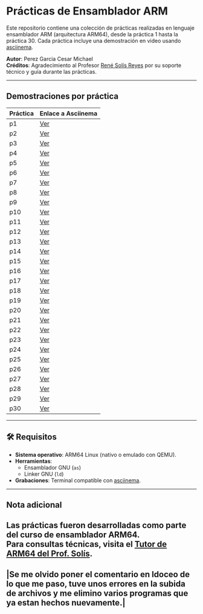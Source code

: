 # Prácticas de Ensamblador ARM 

Este repositorio contiene una colección de prácticas realizadas en lenguaje ensamblador ARM (arquitectura ARM64), desde la práctica 1 hasta la práctica 30. Cada práctica incluye una demostración en video usando [asciinema](https://asciinema.org).  

**Autor**: Perez Garcia Cesar Michael  
**Créditos**: Agradecimiento al Profesor [René Solís Reyes](https://github.com/IoTeacher) por su soporte técnico y guía durante las prácticas.  

---------------------------------------------------------------------------------------------------------------------------------------------------------------------------------------------------------------------

## Demostraciones por práctica  

| Práctica | Enlace a Asciinema |
|----------|---------------------|
| p1       | [Ver](https://asciinema.org/a/BrIsB1TIBbo5Td4TWwobCmuYh) |
| p2       | [Ver](https://asciinema.org/a/p4GY3cwpQyxttiPgQ02dPyybm) |
| p3       | [Ver](https://asciinema.org/a/5c94ykKsoL5NcOvBhA2t8RP5Z) |
| p4       | [Ver](https://asciinema.org/a/N7DsgDPORIso0PkFKJmmFkBaj) |
| p5       | [Ver](https://asciinema.org/a/AVop35BAKvNfH0BK1NM9KIGqx) |
| p6       | [Ver](https://asciinema.org/a/BC4YMsztCFHU1HDbJ6xI9GNyn) |
| p7       | [Ver](https://asciinema.org/a/OzMeVDe3x49DJK2UaptjCmoUx) |
| p8       | [Ver](https://asciinema.org/a/PZkH5Fn0oyEGNMMoMUXdc40TZ) |
| p9       | [Ver](https://asciinema.org/a/3syS4Mgo8HRqls8mCwfQaHNHL) |
| p10      | [Ver](https://asciinema.org/a/1zSAi7tlBDKwEiF5nZwaCJQ34) |
| p11      | [Ver](https://asciinema.org/a/R0zsac9S4nDi0yerHD99VRpPC) |
| p12      | [Ver](https://asciinema.org/a/svPedi2SticbjbN0RUiJwqqMn) |
| p13      | [Ver](https://asciinema.org/a/R0iIMLxoSI3oSNOkPQQVxxl86) |
| p14      | [Ver](https://asciinema.org/a/8LnBGkbmbI21vDxY8ovSFh3tS) |
| p15      | [Ver](https://asciinema.org/a/r0Vtq5WCwXnfqKQVQSnt3Byuj) |
| p16      | [Ver](https://asciinema.org/a/Mg0BPZYIl5Somd0Wj5cPrKHgy) |
| p17      | [Ver](https://asciinema.org/a/dbF042ao3HlADiTBaBZg2oDa6) |
| p18      | [Ver](https://asciinema.org/a/wKB0rXtlcwyn2jXKyzjG4oqhh) |
| p19      | [Ver](https://asciinema.org/a/qymRpKy5gXcFcYsWEz83qG0Bp) |
| p20      | [Ver](https://asciinema.org/a/g3YeRwwK4oiUksDIfGAqHqwjF) |
| p21      | [Ver](https://asciinema.org/a/zDWYmQpmNJoJy3xOV8p831J6o) |
| p22      | [Ver](https://asciinema.org/a/qEXCGSttOkEFjSoQDL3jkyzG6) |
| p23      | [Ver](https://asciinema.org/a/0oGuUDnulYnDXuvVKS0FB6KIF) |
| p24      | [Ver](https://asciinema.org/a/qaSdobo2FQX8PXKBGmJhhzwhD) |
| p25      | [Ver](https://asciinema.org/a/wgnP0vLgI5Z5142nW2J1KUQsH) |
| p26      | [Ver](https://asciinema.org/a/1XmxvWTLt5K9ubXkETieXmlAR) |
| p27      | [Ver](https://asciinema.org/a/yVhMqplaM5dt0Alf874UgPlG8) |
| p28      | [Ver](https://asciinema.org/a/jCrx3u70De0YxRNmU028UFtju) |
| p29      | [Ver](https://asciinema.org/a/PupFiSZdtCoBpTKAryOzacLnS) |
| p30      | [Ver](https://asciinema.org/a/34tI7lRkDZPfJk3QXQWxjXrSQ) |

---------------------------------------------------------------------------------------------------------------------------------------------------------------------------------------------------------------------

## 🛠 Requisitos  

- **Sistema operativo**: ARM64 Linux (nativo o emulado con QEMU).  
- **Herramientas**:  
  - Ensamblador GNU (`as`)  
  - Linker GNU (`ld`)  
- **Grabaciones**: Terminal compatible con [asciinema](https://asciinema.org).  

---------------------------------------------------------------------------------------------------------------------------------------------------------------------------------------------------------------------

## Nota adicional  
Las prácticas fueron desarrolladas como parte del curso de ensamblador ARM64.  
Para consultas técnicas, visita el [Tutor de ARM64 del Prof. Solís](https://chatgpt.com/g/g-ikW4IppBT-arm64-assembly-tutor-for-raspbianos-linux). 
---------------------------------------------------------------------------------------------------------------------------------------------------------------------------------------------------------------------
|Se me olvido poner el comentario en Idoceo de lo que me paso, tuve unos errores en la subida de archivos y me elimino varios programas que ya estan hechos nuevamente.|
---------------------------------------------------------------------------------------------------------------------------------------------------------------------------------------------------------------------
